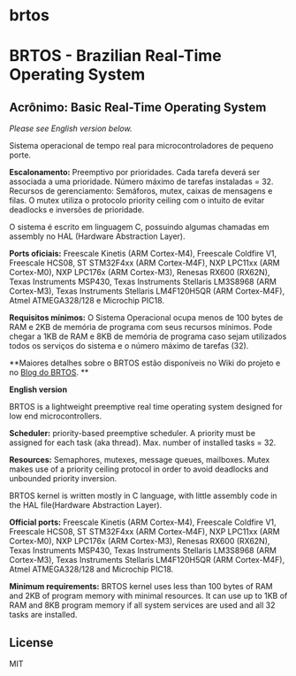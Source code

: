 brtos
=====

# BRTOS - Brazilian Real-Time Operating System 
## Acrônimo: Basic Real-Time Operating System

*Please see English version below.*

Sistema operacional de tempo real para microcontroladores de pequeno porte.

**Escalonamento:** Preemptivo por prioridades. Cada tarefa deverá ser associada a uma prioridade. Número máximo de tarefas instaladas = 32. Recursos de gerenciamento: Semáforos, mutex, caixas de mensagens e filas. O mutex utiliza o protocolo priority ceiling com o intuito de evitar deadlocks e inversões de prioridade.

O sistema é escrito em linguagem C, possuindo algumas chamadas em assembly no HAL (Hardware Abstraction Layer).

**Ports oficiais:** Freescale Kinetis (ARM Cortex-M4), Freescale Coldfire V1, Freescale HCS08, ST STM32F4xx (ARM Cortex-M4F), NXP LPC11xx (ARM Cortex-M0), NXP LPC176x (ARM Cortex-M3), Renesas RX600 (RX62N), Texas Instruments MSP430, Texas Instruments Stellaris LM3S8968 (ARM Cortex-M3), Texas Instruments Stellaris LM4F120H5QR (ARM Cortex-M4F), Atmel ATMEGA328/128 e Microchip PIC18. 

**Requisitos mínimos:** O Sistema Operacional ocupa menos de 100 bytes de RAM e 2KB de memória de programa com seus recursos mínimos. Pode chegar a 1KB de RAM e 8KB de memória de programa caso sejam utilizados todos os serviços do sistema e o número máximo de tarefas (32).

**Maiores detalhes sobre o BRTOS estão disponíveis no Wiki do projeto e no [Blog do BRTOS](http://brtosblog.wordpress.com/). **

**English version**

BRTOS is a lightweight preemptive real time operating system designed for low end microcontrollers.

**Scheduler:** priority-based preemptive scheduler. A priority must be assigned for each task (aka thread). Max. number of installed tasks = 32.

**Resources:** Semaphores, mutexes, message queues, mailboxes. Mutex makes use of a priority ceiling protocol in order to avoid deadlocks and unbounded priority inversion.

BRTOS kernel is written mostly in C language, with little assembly code in the HAL file(Hardware Abstraction Layer).

**Official ports:** Freescale Kinetis (ARM Cortex-M4), Freescale Coldfire V1, Freescale HCS08, ST STM32F4xx (ARM Cortex-M4F), NXP LPC11xx (ARM Cortex-M0), NXP LPC176x (ARM Cortex-M3), Renesas RX600 (RX62N), Texas Instruments MSP430, Texas Instruments Stellaris LM3S8968 (ARM Cortex-M3), Texas Instruments Stellaris LM4F120H5QR (ARM Cortex-M4F), Atmel ATMEGA328/128 and Microchip PIC18. 

**Minimum requirements:** BRTOS kernel uses less than 100 bytes of RAM and 2KB of program memory with minimal resources. It can use up to 1KB of RAM and 8KB program memory if all system services are used and all 32 tasks are installed.

License
----

MIT
